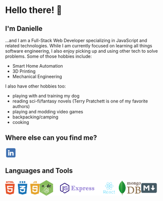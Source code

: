 <!--
**DrAcula27/DrAcula27** is a ✨ _special_ ✨ repository because its `README.md` (this file) appears on your GitHub profile.
-->

# Hello there! 👋

## I'm Danielle

...and I am a Full-Stack Web Developer specializing in JavaScript and related technologies. While I am currently focused on learning all things software engineering, I also enjoy picking up and using other tech to solve problems. Some of those hobbies include:
- Smart Home Automation
- 3D Printing
- Mechanical Engineering

I also have other hobbies too:
- playing with and training my dog
- reading sci-fi/fantasy novels (Terry Pratchett is one of my favorite authors)
- playing and modding video games
- backpacking/camping
- cooking

## Where else can you find me?
<a target="_blank" href="https://www.linkedin.com/in/daniellerandrews">
  <img alt="Danielle's LinkedIn" src="./images/linkedIn.png" style="max-width: 100%;" width="36px" align="left">
</a>

<br />
<br />

## Languages and Tools
<img alt="HTML5, CSS3, JavaScript" title="HTML5, CSS3, JavaScript" src="./images/html-css-js.png" height="50px" align="left">

<img alt="NodeJS" title="Node.js" src="./images/nodeJS.png" height="50px" align="left">

<img alt="ExpressJS" title="Express.js" src="./images/ExpressJS.png" height="50px" align="left">

<img alt="ReactJS" title="React.js" src="./images/React.png" height="50px" align="left">

<img alt="MongoDB" title="mongoDB" src="./images/mongoDB.png" height="50px" align="left">

<img alt="Markdown" title="markdown" src="./images/markdown.png" height="50px" align="left">